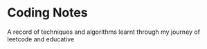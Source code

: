 # Coding Notes
A record of techniques and algorithms learnt through my journey of leetcode and educative
